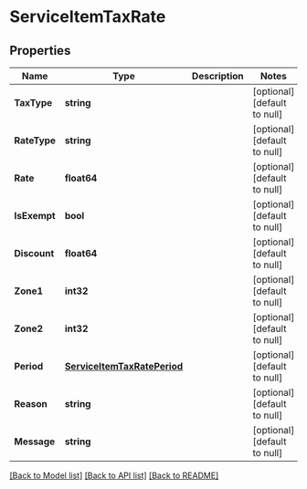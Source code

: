 # ServiceItemTaxRate

## Properties
Name | Type | Description | Notes
------------ | ------------- | ------------- | -------------
**TaxType** | **string** |  | [optional] [default to null]
**RateType** | **string** |  | [optional] [default to null]
**Rate** | **float64** |  | [optional] [default to null]
**IsExempt** | **bool** |  | [optional] [default to null]
**Discount** | **float64** |  | [optional] [default to null]
**Zone1** | **int32** |  | [optional] [default to null]
**Zone2** | **int32** |  | [optional] [default to null]
**Period** | [**ServiceItemTaxRatePeriod**](ServiceItemTaxRate_period.md) |  | [optional] [default to null]
**Reason** | **string** |  | [optional] [default to null]
**Message** | **string** |  | [optional] [default to null]

[[Back to Model list]](../README.md#documentation-for-models) [[Back to API list]](../README.md#documentation-for-api-endpoints) [[Back to README]](../README.md)


